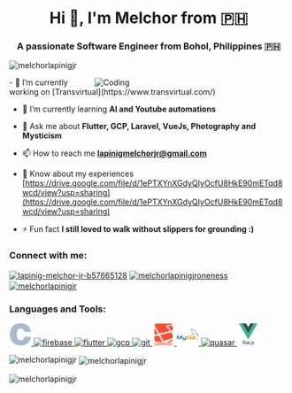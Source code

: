 <h1 align="center">Hi 👋, I'm Melchor from 🇵🇭 </h1>
<h3 align="center">A passionate Software Engineer from Bohol, Philippines 🇵🇭 </h3>

<p align="left"> <img src="https://komarev.com/ghpvc/?username=melchorlapinigjr&label=Profile%20views&color=0e75b6&style=flat" alt="melchorlapinigjr" /> </p>
<img align="right" alt="Coding" width="350" src="https://martinvalda.com/img/about.gif">
- 🔭 I’m currently working on [Transvirtual](https://www.transvirtual.com/)

- 🌱 I’m currently learning **AI and Youtube automations**

- 💬 Ask me about **Flutter, GCP, Laravel, VueJs, Photography and Mysticism**

- 📫 How to reach me **lapinigmelchorjr@gmail.com**

- 📄 Know about my experiences [https://drive.google.com/file/d/1ePTXYnXGdyQIyOcfU8HkE90mETqd8wcd/view?usp=sharing](https://drive.google.com/file/d/1ePTXYnXGdyQIyOcfU8HkE90mETqd8wcd/view?usp=sharing)

- ⚡ Fun fact **I still loved to walk without slippers for grounding :)**

<h3 align="left">Connect with me:</h3>
<p align="left">
<a href="https://linkedin.com/in/lapinig-melchor-jr-b57665128" target="blank"><img align="center" src="https://raw.githubusercontent.com/rahuldkjain/github-profile-readme-generator/master/src/images/icons/Social/linked-in-alt.svg" alt="lapinig-melchor-jr-b57665128" height="30" width="40" /></a>
<a href="https://fb.com/melchorlapinigjroneness" target="blank"><img align="center" src="https://raw.githubusercontent.com/rahuldkjain/github-profile-readme-generator/master/src/images/icons/Social/facebook.svg" alt="melchorlapinigjroneness" height="30" width="40" /></a>
<a href="https://instagram.com/melchorlapinigjr" target="blank"><img align="center" src="https://raw.githubusercontent.com/rahuldkjain/github-profile-readme-generator/master/src/images/icons/Social/instagram.svg" alt="melchorlapinigjr" height="30" width="40" /></a>
</p>

<h3 align="left">Languages and Tools:</h3>
<p align="left"> <a href="https://www.cprogramming.com/" target="_blank" rel="noreferrer"> <img src="https://raw.githubusercontent.com/devicons/devicon/master/icons/c/c-original.svg" alt="c" width="40" height="40"/> </a> <a href="https://firebase.google.com/" target="_blank" rel="noreferrer"> <img src="https://www.vectorlogo.zone/logos/firebase/firebase-icon.svg" alt="firebase" width="40" height="40"/> </a> <a href="https://flutter.dev" target="_blank" rel="noreferrer"> <img src="https://www.vectorlogo.zone/logos/flutterio/flutterio-icon.svg" alt="flutter" width="40" height="40"/> </a> <a href="https://cloud.google.com" target="_blank" rel="noreferrer"> <img src="https://www.vectorlogo.zone/logos/google_cloud/google_cloud-icon.svg" alt="gcp" width="40" height="40"/> </a> <a href="https://git-scm.com/" target="_blank" rel="noreferrer"> <img src="https://www.vectorlogo.zone/logos/git-scm/git-scm-icon.svg" alt="git" width="40" height="40"/> </a> <a href="https://laravel.com/" target="_blank" rel="noreferrer"> <img src="https://raw.githubusercontent.com/devicons/devicon/master/icons/laravel/laravel-plain-wordmark.svg" alt="laravel" width="40" height="40"/> </a> <a href="https://www.mysql.com/" target="_blank" rel="noreferrer"> <img src="https://raw.githubusercontent.com/devicons/devicon/master/icons/mysql/mysql-original-wordmark.svg" alt="mysql" width="40" height="40"/> </a> <a href="https://quasar.dev/" target="_blank" rel="noreferrer"> <img src="https://cdn.quasar.dev/logo/svg/quasar-logo.svg" alt="quasar" width="40" height="40"/> </a> <a href="https://vuejs.org/" target="_blank" rel="noreferrer"> <img src="https://raw.githubusercontent.com/devicons/devicon/master/icons/vuejs/vuejs-original-wordmark.svg" alt="vuejs" width="40" height="40"/> </a> </p>

<p><img align="left" src="https://github-readme-stats.vercel.app/api/top-langs?username=melchorlapinigjr&show_icons=true&locale=en&layout=compact" alt="melchorlapinigjr" /></p>

<p>&nbsp;<img align="center" src="https://github-readme-stats.vercel.app/api?username=melchorlapinigjr&show_icons=true&locale=en" alt="melchorlapinigjr" /></p>

<p><img align="center" src="https://github-readme-streak-stats.herokuapp.com/?user=melchorlapinigjr&" alt="melchorlapinigjr" /></p>
